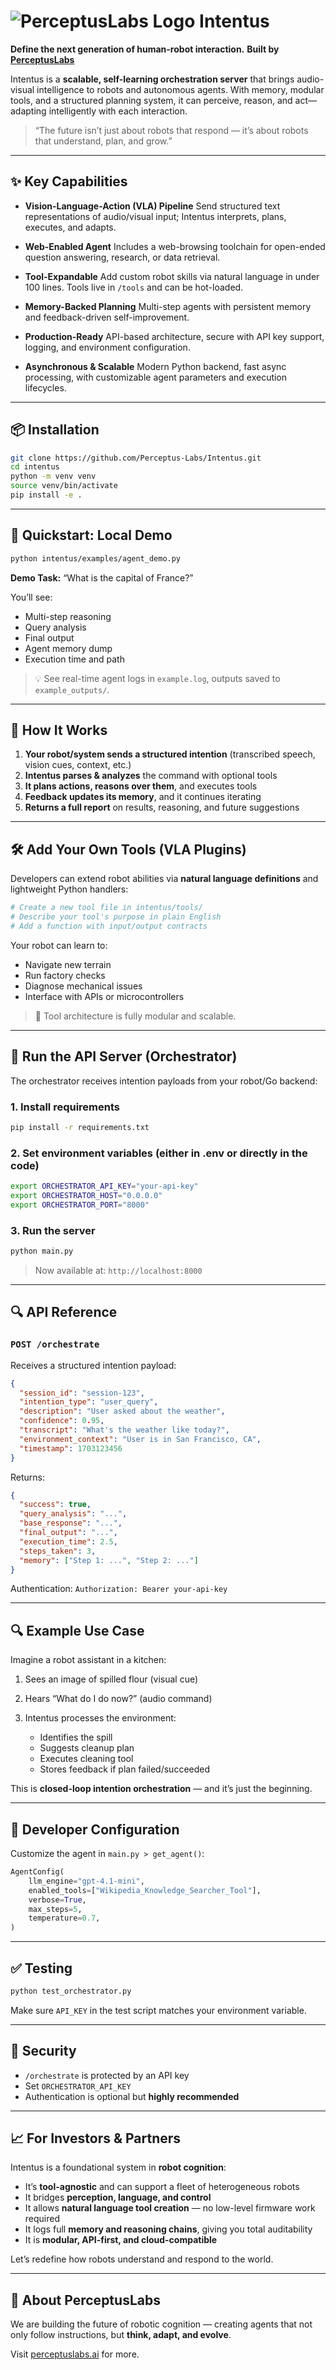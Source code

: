 # ![PerceptusLabs Logo](https://github.com/Perceptus-Labs/Intentus/blob/main/assets/logo.png?raw=true) Intentus

**Define the next generation of human-robot interaction.**
**Built by [PerceptusLabs](https://perceptuslabs.com)**

Intentus is a **scalable, self-learning orchestration server** that brings audio-visual intelligence to robots and autonomous agents. With memory, modular tools, and a structured planning system, it can perceive, reason, and act—adapting intelligently with each interaction.

> “The future isn’t just about robots that respond — it’s about robots that understand, plan, and grow.”

---

## ✨ Key Capabilities

* **Vision-Language-Action (VLA) Pipeline**
  Send structured text representations of audio/visual input; Intentus interprets, plans, executes, and adapts.

* **Web-Enabled Agent**
  Includes a web-browsing toolchain for open-ended question answering, research, or data retrieval.

* **Tool-Expandable**
  Add custom robot skills via natural language in under 100 lines. Tools live in `/tools` and can be hot-loaded.

* **Memory-Backed Planning**
  Multi-step agents with persistent memory and feedback-driven self-improvement.

* **Production-Ready**
  API-based architecture, secure with API key support, logging, and environment configuration.

* **Asynchronous & Scalable**
  Modern Python backend, fast async processing, with customizable agent parameters and execution lifecycles.

---

## 📦 Installation

```bash
git clone https://github.com/Perceptus-Labs/Intentus.git
cd intentus
python -m venv venv
source venv/bin/activate
pip install -e .
```

---

## 🚀 Quickstart: Local Demo

```bash
python intentus/examples/agent_demo.py
```

**Demo Task:** “What is the capital of France?”

You’ll see:

* Multi-step reasoning
* Query analysis
* Final output
* Agent memory dump
* Execution time and path

> 💡 See real-time agent logs in `example.log`, outputs saved to `example_outputs/`.

---

## 🧠 How It Works

1. **Your robot/system sends a structured intention**
   (transcribed speech, vision cues, context, etc.)
2. **Intentus parses & analyzes** the command with optional tools
3. **It plans actions, reasons over them**, and executes tools
4. **Feedback updates its memory**, and it continues iterating
5. **Returns a full report** on results, reasoning, and future suggestions

---

## 🛠️ Add Your Own Tools (VLA Plugins)

Developers can extend robot abilities via **natural language definitions** and lightweight Python handlers:

```bash
# Create a new tool file in intentus/tools/
# Describe your tool's purpose in plain English
# Add a function with input/output contracts
```

Your robot can learn to:

* Navigate new terrain
* Run factory checks
* Diagnose mechanical issues
* Interface with APIs or microcontrollers

> 🔧 Tool architecture is fully modular and scalable.

---

## 🧪 Run the API Server (Orchestrator)

The orchestrator receives intention payloads from your robot/Go backend:

### 1. Install requirements

```bash
pip install -r requirements.txt
```

### 2. Set environment variables (either in .env or directly in the code)

```bash
export ORCHESTRATOR_API_KEY="your-api-key"
export ORCHESTRATOR_HOST="0.0.0.0"
export ORCHESTRATOR_PORT="8000"
```

### 3. Run the server

```bash
python main.py
```

> Now available at: `http://localhost:8000`

---

## 🔍 API Reference

### `POST /orchestrate`

Receives a structured intention payload:

```json
{
  "session_id": "session-123",
  "intention_type": "user_query",
  "description": "User asked about the weather",
  "confidence": 0.95,
  "transcript": "What's the weather like today?",
  "environment_context": "User is in San Francisco, CA",
  "timestamp": 1703123456
}
```

Returns:

```json
{
  "success": true,
  "query_analysis": "...",
  "base_response": "...",
  "final_output": "...",
  "execution_time": 2.5,
  "steps_taken": 3,
  "memory": ["Step 1: ...", "Step 2: ..."]
}
```

Authentication:
`Authorization: Bearer your-api-key`

---

## 🔍 Example Use Case

Imagine a robot assistant in a kitchen:

1. Sees an image of spilled flour (visual cue)
2. Hears “What do I do now?” (audio command)
3. Intentus processes the environment:

   * Identifies the spill
   * Suggests cleanup plan
   * Executes cleaning tool
   * Stores feedback if plan failed/succeeded

This is **closed-loop intention orchestration** — and it’s just the beginning.

---

## 🧰 Developer Configuration

Customize the agent in `main.py > get_agent()`:

```python
AgentConfig(
    llm_engine="gpt-4.1-mini",
    enabled_tools=["Wikipedia_Knowledge_Searcher_Tool"],
    verbose=True,
    max_steps=5,
    temperature=0.7,
)
```

---

## ✅ Testing

```bash
python test_orchestrator.py
```

Make sure `API_KEY` in the test script matches your environment variable.

---

## 🔐 Security

* `/orchestrate` is protected by an API key
* Set `ORCHESTRATOR_API_KEY`
* Authentication is optional but **highly recommended**

---

## 📈 For Investors & Partners

Intentus is a foundational system in **robot cognition**:

* It’s **tool-agnostic** and can support a fleet of heterogeneous robots
* It bridges **perception, language, and control**
* It allows **natural language tool creation** — no low-level firmware work required
* It logs full **memory and reasoning chains**, giving you total auditability
* It is **modular, API-first, and cloud-compatible**

Let’s redefine how robots understand and respond to the world.

---

## 👥 About PerceptusLabs

We are building the future of robotic cognition — creating agents that not only follow instructions, but **think, adapt, and evolve**.

Visit [perceptuslabs.ai](https://perceptuslabs.ai) for more.
